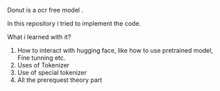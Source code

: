 Donut is a ocr free model .

In this repository i tried to implement the code.

What i learned with it?
1.  How to interact with hugging face, like how to use pretrained model, Fine tunning etc.
2. Uses of Tokenizer
3. Use of special tokenizer
4. All the prerequest theory part 

